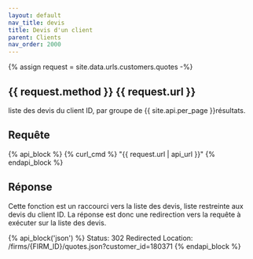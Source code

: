 ```yaml
---
layout: default
nav_title: devis
title: Devis d'un client
parent: Clients
nav_order: 2000
---
```

{% assign request = site.data.urls.customers.quotes -%}
## {{ request.method }} {{ request.url }}

liste des devis du client ID, par groupe de {{ site.api.per_page }}résultats.

## Requête

{% api_block %}
{% curl_cmd %} "{{ request.url | api_url }}"
{% endapi_block %}

## Réponse

Cette fonction est un raccourci vers la liste des devis, liste restreinte aux devis du client ID.
La réponse est donc une redirection vers la requête à exécuter sur la liste des devis.

{% api_block('json') %}
Status: 302 Redirected
Location: /firms/{FIRM_ID}/quotes.json?customer_id=180371
{% endapi_block %}
